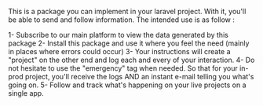 This is a package you can implement in your laravel project.
With it, you'll be able to send and follow information.
The intended use is as follow :

1- Subscribe to our main platform to view the data generated by this package
2- Install this package and use it where you feel the need (mainly in places where errors could occur)
3- Your instructions will create a "project" on the other end and log each and every of your interaction.
4- Do not hesitate to use the "emergency" tag when needed. So that for your in-prod project, you'll receive the logs AND an instant e-mail telling you what's going on.
5- Follow and track what's happening on your live projects on a single app.